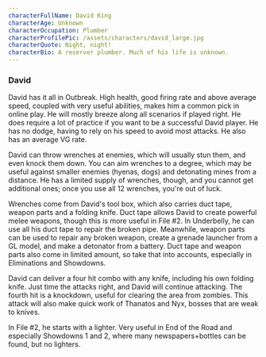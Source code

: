 ```yaml
---
characterFullName: David King
characterAge: Unknown
characterOccupation: Plumber
characterProfilePic: /assets/characters/david_large.jpg
characterQuote: Night, night!
characterBio: A reserver plumber. Much of his life is unknown.
---
```

### David

<CharacterProfileCard/>

David has it all in Outbreak. High health, good firing rate and above average speed, coupled with very useful abilities, makes him a common pick in online play. He will mostly breeze along all scenarios if played right. He does require a lot of practice if you want to be a successful David player. He has no dodge, having to rely on his speed to avoid most attacks. He also has an average VG rate.

David can throw wrenches at enemies, which will usually stun them, and even knock them down. You can aim wrenches to a degree, which may be useful against smaller enemies (hyenas, dogs) and detonating mines from a distance. He has a limited supply of wrenches, though, and you cannot get additional ones; once you use all 12 wrenches, you're out of luck.

Wrenches come from David's tool box, which also carries duct tape, weapon parts and a folding knife. Duct tape allows David to create powerful melee weapons, though this is more useful in File #2. In Underbelly, he can use all his duct tape to repair the broken pipe. Meanwhile, weapon parts can be used to repair any broken weapon, create a grenade launcher from a GL model, and make a detonator from a battery. Duct tape and weapon parts also come in limited amount, so take that into accounts, especially in Eliminations and Showdowns.

David can deliver a four hit combo with any knife, including his own folding knife. Just time the attacks right, and David will continue attacking. The fourth hit is a knockdown, useful for clearing the area from zombies. This attack will also make quick work of Thanatos and Nyx, bosses that are weak to knives.

In File #2, he starts with a lighter. Very useful in End of the Road and especially Showdowns 1 and 2, where many newspapers+bottles can be found, but no lighters. 
